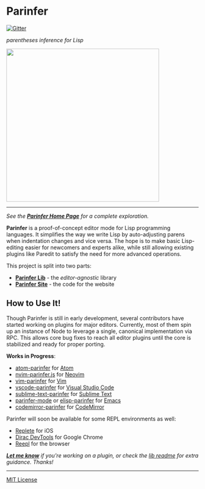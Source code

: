 # Parinfer

[![Gitter](https://badges.gitter.im/shaunlebron/parinfer.svg)](https://gitter.im/shaunlebron/parinfer?utm_source=badge&utm_medium=badge&utm_campaign=pr-badge)

_parentheses inference for Lisp_

<img src="http://zippy.gfycat.com/WeirdOddBluefintuna.gif" width="400">

---

<em>See the __[Parinfer Home Page]__ for a complete exploration.</em>

__Parinfer__ is a proof-of-concept editor mode for Lisp programming languages.
It simplifies the way we write Lisp by auto-adjusting parens when indentation
changes and vice versa.  The hope is to make basic Lisp-editing easier for
newcomers and experts alike, while still allowing existing plugins like Paredit
to satisfy the need for more advanced operations.

[Paredit]:http://danmidwood.com/content/2014/11/21/animated-paredit.html
[Parinfer Home Page]:http://shaunlebron.github.io/parinfer/

This project is split into two parts:

- __[Parinfer Lib](lib)__ - the _editor-agnostic_ library
- __[Parinfer Site](site)__ - the code for the website

## How to Use It!

Though Parinfer is still in early development, several contributors have
started working on plugins for major editors.  Currently, most of them spin up
an instance of Node to leverage a single, canonical implementation via RPC.
This allows core bug fixes to reach all editor plugins until the core is
stabilized and ready for proper porting.

__Works in Progress__:

- [atom-parinfer] for [Atom]
- [nvim-parinfer.js] for [Neovim]
- [vim-parinfer] for [Vim]
- [vscode-parinfer] for [Visual Studio Code]
- [sublime-text-parinfer] for [Sublime Text]
- [parinfer-mode] or [elisp-parinfer] for [Emacs]
- [codemirror-parinfer] for [CodeMirror]

Parinfer will soon be available for some REPL environments as well:

- [Replete] for iOS
- [Dirac DevTools] for Google Chrome
- [Reepl] for the browser

<em>__[Let me know]__ if you're working on a plugin, or check the [lib readme] for extra guidance.  Thanks!</em>

[Let me know]:https://github.com/shaunlebron/parinfer/issues/new?title=new%20plugin
[lib readme]:lib

[atom-parinfer]:https://github.com/oakmac/atom-parinfer
[Atom]:https://atom.io/
[nvim-parinfer.js]:https://github.com/snoe/nvim-parinfer.js
[Neovim]:https://neovim.io/
[vscode-parinfer]:https://github.com/Microsoft/vscode-parinfer
[Visual Studio Code]:https://code.visualstudio.com/
[sublime-text-parinfer]:https://github.com/oakmac/sublime-text-parinfer
[Sublime Text]:http://www.sublimetext.com/
[parinfer-mode]:https://github.com/edpaget/parinfer-mode
[Emacs]:https://www.gnu.org/software/emacs/
[vim-parinfer]:https://github.com/bhurlow/vim-parinfer
[Vim]:http://www.vim.org/
[elisp-parinfer]:https://github.com/dongcarl/parinfer
[codemirror-parinfer]:https://github.com/hiram-madelaine/codemirror-parinfer
[CodeMirror]:https://codemirror.net/

[Replete]:https://github.com/mfikes/replete
[Dirac Devtools]:https://github.com/binaryage/dirac
[Reepl]:http://jaredforsyth.com/reepl/

---

[MIT License](LICENSE.md)
